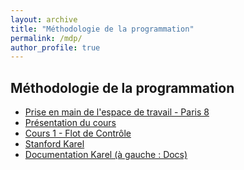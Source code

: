 ```yaml
---
layout: archive
title: "Méthodologie de la programmation"
permalink: /mdp/
author_profile: true
---
```


<h2 id="2021">Méthodologie de la programmation</h2>


- <a href="https://pads.up8.edu/s/bMRoOO2dZ">Prise en main de l'espace de travail - Paris 8</a> 
- <a href="https://pads.up8.edu/paq-szN_QZqERE7BpU6Wmw"> Présentation du cours </a>
- <a href="https://pads.up8.edu/vVg_LRVSRbCEwaLhne1i8A?view"> Cours 1 - Flot de Contrôle </a>
- <a href="https://codeinplace.stanford.edu/"> Stanford Karel </a>
- <a href="https://codeinplace.stanford.edu/public/ide/a/housekarel"> Documentation Karel (à gauche : Docs) </a>

<!--

------

<h3 id="2021">Programmation en C</h3>
- <a href="/assets/cours/MdlP/MdlP_2223_TP9.zip">TP9.zip</a> 
- <a href="/assets/cours/MdlP/MdlP_2223_CM9.pdf">CM9</a> 
- <a href="/assets/cours/MdlP/MdlP_2223_TP8.pdf">TP8</a> 
- <a href="/assets/cours/MdlP/MdlP_2223_CM8.pdf">CM8</a> 
- <a href="/assets/cours/MdlP/MdlP_2223_CM7.pdf">CM7</a> 
<h3 id="2021">Programmation objet avec python</h3>
- <a href="/assets/cours/MdlP/MdlP_2223_TP7.pdf">TP7</a>
- <a href="/assets/cours/MdlP/MdlP_2223_TP7_Correction.zip">TP7 Correction</a>

<h3 id="2021">Programmation objet avec python</h3>
- <a href="/assets/cours/MdlP/MdlP_2223_CM5.pdf">CM5</a> 
- <a href="/assets/cours/MdlP/MdlP_2223_TP5.pdf">TP5</a>
- <a href="/assets/cours/MdlP/MdlP_2223_TP5.zip">MdP_2223_TP5.zip</a> 

<h3 id="2021">Programmation objet avec python</h3>
- <a href="/assets/cours/MdlP/MdlP_2223_CM4.pdf">CM4</a> 
- <a href="/assets/cours/MdlP/MdlP_2223_TP4.pdf">TP4</a>

<h3 id="2021">Programmation impérative avec python (suite)</h3>
- <a href="/assets/cours/MdlP/MdlP_2223_CM3.pdf">CM3</a> 
- <a href="/assets/cours/MdlP/MdlP_2223_TP3.pdf">TP3</a> 
- <a href="/assets/cours/MdlP/MdlP_2223_TP3.zip">MdP_2223_TP3.zip</a> 

<h3 id="2021">Programmation impérative avec python</h3>
- <a href="/assets/cours/MdlP/MdlP_2223_CM2.pdf">CM2</a> 
- <a href="/assets/cours/MdlP/MdlP_2223_TP2.pdf">TP2</a> 
- <a href="/assets/cours/MdlP/MdlP_2223_TP2_corrige.zip">MdP_2223_TP2_corrige.zip</a> 

<h3 id="2021">Présentation du cours</h3>
- <a href="/assets/cours/MdlP/MdlP_2223_CM1.pdf">CM1</a> 
- <a href="/assets/cours/MdlP/MdlP_demo.zip">fichiers démo python et C</a> 
- <a href="/assets/cours/MdlP/MdlP_2223_TP1.pdf">TP1</a> 
- <a href="/assets/cours/MdlP/MdlP_2223_TP1_corrige.pdf">TP1 - corrigé</a> 
- <a href="/assets/cours/MdlP/MdlP_2223_TP1.zip">MdP_2223_TP1.zip</a> 
-->

